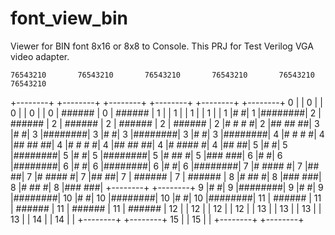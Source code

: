 # font_view_bin
Viewer for BIN font 8x16 or 8x8 to Console. This PRJ for Test Verilog VGA video adapter.

    76543210       76543210       76543210       76543210       76543210       76543210  
   +--------+     +--------+     +--------+     +--------+     +--------+     +--------+ 
 0 |        |   0 |        |   0 |        |   0 |        |   0 | ###### |   0 | ###### | 
 1 |        |   1 |        |   1 |        |   1 |        |   1 |#      #|   1 |########| 
 2 | ###### |   2 | ###### |   2 | ###### |   2 | ###### |   2 |# #  # #|   2 |## ## ##| 
 3 |#      #|   3 |########|   3 |#      #|   3 |########|   3 |#      #|   3 |########| 
 4 |# #  # #|   4 |## ## ##|   4 |# #  # #|   4 |## ## ##|   4 |# #### #|   4 |##    ##| 
 5 |#      #|   5 |########|   5 |#      #|   5 |########|   5 |#  ##  #|   5 |###  ###| 
 6 |#      #|   6 |########|   6 |#      #|   6 |########|   6 |#      #|   6 |########| 
 7 |# #### #|   7 |##    ##|   7 |# #### #|   7 |##    ##|   7 | ###### |   7 | ###### | 
 8 |#  ##  #|   8 |###  ###|   8 |#  ##  #|   8 |###  ###|     +--------+     +--------+ 
 9 |#      #|   9 |########|   9 |#      #|   9 |########| 
10 |#      #|  10 |########|  10 |#      #|  10 |########| 
11 | ###### |  11 | ###### |  11 | ###### |  11 | ###### | 
12 |        |  12 |        |  12 |        |  12 |        | 
13 |        |  13 |        |  13 |        |  13 |        | 
14 |        |  14 |        |     +--------+     +--------+ 
15 |        |  15 |        | 
   +--------+     +--------+ 


